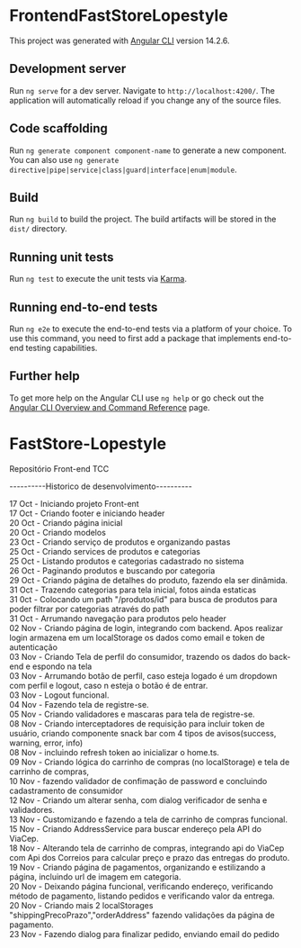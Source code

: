 # FrontendFastStoreLopestyle

This project was generated with [Angular CLI](https://github.com/angular/angular-cli) version 14.2.6.

## Development server

Run `ng serve` for a dev server. Navigate to `http://localhost:4200/`. The application will automatically reload if you change any of the source files.

## Code scaffolding

Run `ng generate component component-name` to generate a new component. You can also use `ng generate directive|pipe|service|class|guard|interface|enum|module`.

## Build

Run `ng build` to build the project. The build artifacts will be stored in the `dist/` directory.

## Running unit tests

Run `ng test` to execute the unit tests via [Karma](https://karma-runner.github.io).

## Running end-to-end tests

Run `ng e2e` to execute the end-to-end tests via a platform of your choice. To use this command, you need to first add a package that implements end-to-end testing capabilities.

## Further help

To get more help on the Angular CLI use `ng help` or go check out the [Angular CLI Overview and Command Reference](https://angular.io/cli) page.

# FastStore-Lopestyle
Repositório Front-end TCC

----------Historico de desenvolvimento----------

17 Oct - Iniciando projeto Front-ent <br />
17 Oct - Criando footer e iniciando header <br />
20 Oct - Criando página inicial <br />
20 Oct - Criando modelos <br />
23 Oct - Criando serviço de produtos e organizando pastas <br />
25 Oct - Criando services de produtos e categorias <br />
25 Oct - Listando produtos e categorias cadastrado no sistema <br />
26 Oct - Paginando produtos e buscando por categoria <br />
29 Oct - Criando página de detalhes do produto, fazendo ela ser dinâmida. <br />
31 Oct - Trazendo categorias para tela inicial, fotos ainda estaticas <br />
31 0ct - Colocando um path "/produtos/id" para busca de produtos para poder filtrar por categorias através do path <br />
31 Oct - Arrumando navegação para produtos pelo header <br />
02 Nov - Criando página de login, integrando com backend. Apos realizar login armazena em um localStorage os dados como email e token de autenticação <br />
03 Nov - Criando Tela de perfil do consumidor, trazendo os dados do back-end e espondo na tela <br />
03 Nov - Arrumando botão de perfil, caso esteja logado é um dropdown com perfil e logout, caso n esteja o botão é de entrar. <br />
03 Nov - Logout funcional. <br />
04 Nov - Fazendo tela de registre-se. <br />
05 Nov - Criando validadores e mascaras para tela de registre-se. <br />
08 Nov - Criando interceptadores de requisição para incluir token de usuário, criando componente snack bar com 4 tipos de avisos(success, warning, error, info) <br />
08 Nov - incluindo refresh token ao inicializar o home.ts. <br />
09 Nov - Criando lógica do carrinho de compras (no localStorage) e tela de carrinho de compras, <br />
10 Nov - fazendo validador de confimação de password e concluindo cadastramento de consumidor<br />
12 Nov - Criando um alterar senha, com dialog verificador de senha e validadores.<br />
13 Nov - Customizando e fazendo a tela de carrinho de compras funcional.<br />
15 Nov - Criando AddressService para buscar endereço pela API do ViaCep.<br />
18 Nov - Alterando tela de carrinho de compras, integrando api do ViaCep com Api dos Correios para calcular preço e prazo das entregas do produto.<br />
19 Nov - Criando página de pagamentos, organizando e estilizando a página, incluindo url de imagem em categoria.<br />
20 Nov - Deixando página funcional, verificando endereço, verificando método de pagamento, listando pedidos e verificando valor da entrega.<br />
20 Nov - Criando mais 2 localStorages "shippingPrecoPrazo","orderAddress" fazendo validações da página de pagamento.<br />
23 Nov - Fazendo dialog para finalizar pedido, enviando email do pedido<br />
